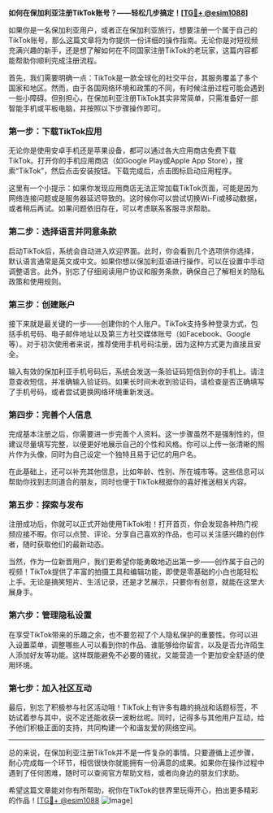 **如何在保加利亚注册TikTok账号？——轻松几步搞定！[[TG💪+ @esim1088](https://t.me/s/esim1088)]**

如果你是一名保加利亚用户，或者正在保加利亚旅行，想要注册一个属于自己的TikTok账号，那么这篇文章将为你提供一份详细的操作指南。无论你是对短视频充满兴趣的新手，还是想了解如何在不同国家注册TikTok的老玩家，这篇内容都能帮助你顺利完成注册流程。

首先，我们需要明确一点：TikTok是一款全球化的社交平台，其服务覆盖了多个国家和地区。然而，由于各国网络环境和政策的不同，有时候注册过程可能会遇到一些小障碍。但别担心，在保加利亚注册TikTok其实非常简单，只需准备好一部智能手机或平板电脑，并按照以下步骤操作即可。

### **第一步：下载TikTok应用**
无论你是使用安卓手机还是苹果设备，都可以通过各大应用商店免费下载TikTok。打开你的手机应用商店（如Google Play或Apple App Store），搜索“TikTok”，然后点击安装按钮。下载完成后，点击图标启动应用程序。

这里有一个小提示：如果你发现应用商店无法正常加载TikTok页面，可能是因为网络连接问题或是服务器延迟导致的。这时候你可以尝试切换Wi-Fi或移动数据，或者稍后再试。如果问题依旧存在，可以考虑联系客服寻求帮助。

### **第二步：选择语言并同意条款**
启动TikTok后，系统会自动进入欢迎界面。此时，你会看到几个选项供你选择，默认语言通常是英文或中文。如果你想以保加利亚语进行操作，可以在设置中手动调整语言。此外，别忘了仔细阅读用户协议和服务条款，确保自己了解相关的隐私政策和使用规则。

### **第三步：创建账户**
接下来就是最关键的一步——创建你的个人账户。TikTok支持多种登录方式，包括手机号码、电子邮件地址以及第三方社交媒体账号（如Facebook、Google等）。对于初次使用者来说，推荐使用手机号码注册，因为这种方式更为直接且安全。

输入有效的保加利亚手机号码后，系统会发送一条验证码短信到你的手机上。请注意查收短信，并准确输入验证码。如果长时间未收到验证码，请检查是否正确填写了手机号码，或者尝试更换网络环境重新发送。

### **第四步：完善个人信息**
完成基本注册之后，你需要进一步完善个人资料。这一步骤虽然不是强制性的，但建议尽量填写完整，以便更好地展示自己的个性和风格。你可以上传一张清晰的照片作为头像，同时为自己设定一个独特且易于记忆的用户名。

在此基础上，还可以补充其他信息，比如年龄、性别、所在城市等。这些信息可以帮助你找到志同道合的朋友，同时也便于TikTok根据你的喜好推送相关内容。

### **第五步：探索与发布**
注册成功后，你就可以正式开始使用TikTok啦！打开首页，你会发现各种热门视频应接不暇。你可以点赞、评论、分享自己喜欢的作品，也可以关注感兴趣的创作者，随时获取他们的最新动态。

当然，作为一位新晋用户，我们更希望你能勇敢地迈出第一步——创作属于自己的视频！TikTok提供了丰富的拍摄工具和编辑功能，即使是零基础的小白也能轻松上手。无论是搞笑短片、生活记录，还是才艺展示，只要你有创意，就能在这里大展身手。

### **第六步：管理隐私设置**
在享受TikTok带来的乐趣之余，也不要忽视了个人隐私保护的重要性。你可以进入设置菜单，调整哪些人可以看到你的作品、谁能够给你留言，以及是否允许陌生人添加好友等功能。这样既能避免不必要的骚扰，又能营造一个更加安全舒适的使用环境。

### **第七步：加入社区互动**
最后，别忘了积极参与社区活动哦！TikTok上有许多有趣的挑战和话题标签，不妨试着参与其中，说不定还能收获一波粉丝呢。同时，记得多与其他用户互动，给予他们积极正面的支持，共同构建一个和谐友爱的网络空间。

---

总的来说，在保加利亚注册TikTok并不是一件复杂的事情。只要遵循上述步骤，耐心完成每一个环节，相信很快你就能拥有一份满意的成果。如果你在操作过程中遇到了任何困难，随时可以查阅官方帮助文档，或者向身边的朋友们求助。

希望这篇文章能对你有所帮助，祝你在TikTok的世界里玩得开心，拍出更多精彩的作品！[[TG💪+ @esim1088](https://t.me/s/esim1088) ![Image](https://i.postimg.cc/4NQfJmqS/Snipaste-2025-05-13-00-14-12.png)]